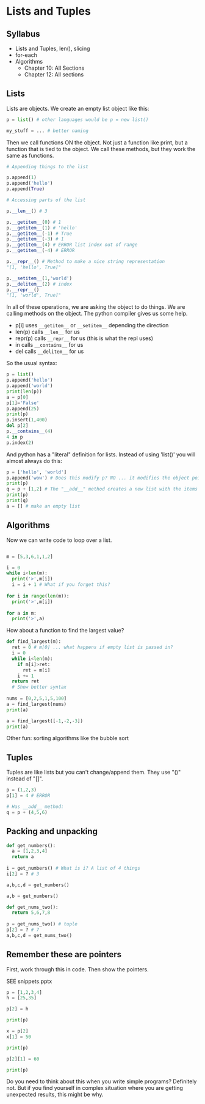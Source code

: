 # Lists and Tuples

## Syllabus

  * Lists and Tuples, len(), slicing
  * for-each
  * Algorithms
    - Chapter 10: All Sections
    - Chapter 12: All sections
    
## Lists

Lists are objects. We create an empty list object like this:

```python
p = list() # other languages would be p = new list()

my_stuff = ... # better naming

```

Then we call functions ON the object. Not just a function like print, but a function
that is tied to the object. We call these methods, but they work the same as functions.

```python
# Appending things to the list

p.append(1)
p.append('hello')
p.append(True)

# Accessing parts of the list

p.__len__() # 3

p.__getitem__(0) # 1
p.__getitem__(1) # 'hello'
p.__getitem__(-1) # True
p.__getitem__(-3) # 1
p.__getitem__(4) # ERROR list index out of range
p.__getitem__(-4) # ERROR

p.__repr__() # Method to make a nice string representation
"[1, 'hello', True]"

p.__setitem__(1,'world')
p.__delitem__(2) # index
p.__repr__()
"[1, 'world', True]"
```

In all of these operations, we are asking the object to do things. We are calling methods on the object. The python compiler
gives us some help.

  - p[i] uses `__getitem__` or `__setitem__` depending the direction
  - len(p) calls `__len__` for us
  - repr(p) calls `__repr__` for us (this is what the repl uses)
  - in calls `__contains__` for us
  - del calls `__delitem__` for us

So the usual syntax:
  
```python
p = list()
p.append('hello')
p.append('world')
print(len(p))
a = p[0]
p[1]='False'
p.append(25)
print(p)
p.insert(1,400)
del p[2]
p.__contains__(4)
4 in p
p.index(2)
```

And python has a "literal" definition for lists. Instead of using 'list()' you will almost always do this:

```python
p = ['hello', 'world']
p.append('wow') # Does this modify p? NO ... it modifies the object pointed to by p
print(p)
q = p + [1,2] # The "__add__" method creates a new list with the items of both
print(p) 
print(q)
a = [] # make an empty list
```

## Algorithms

Now we can write code to loop over a list.

```python

m = [5,3,6,1,1,2]

i = 0
while i<len(m):
  print('>',m[i])
  i = i + 1 # What if you forget this?
  
for i in range(len(m)):
  print('>',m[i])
  
for a in m:
  print('>',a)

```

How about a function to find the largest value?

```python
def find_largest(m):
  ret = 0 # m[0] ... what happens if empty list is passed in?
  i = 0
  while i<len(m):
    if m[i]>ret:
      ret = m[i]
    i += 1
  return ret
  # Show better syntax
  
nums = [0,2,5,1,5,100]
a = find_largest(nums)
print(a)

a = find_largest([-1,-2,-3])
print(a)
```

Other fun: sorting algorithms like the bubble sort

## Tuples

Tuples are like lists but you can't change/append them. They use "()" instead of "[]".

```python
p = (1,2,3)
p[1] = 4 # ERROR

# Has __add__ method:
q = p + (4,5,6)
```

## Packing and unpacking

```python
def get_numbers():
  a = [1,2,3,4]
  return a
  
i = get_numbers() # What is i? A list of 4 things
i[2] = ? # 3

a,b,c,d = get_numbers()

a,b = get_numbers()

def get_nums_two():
  return 5,6,7,8
  
p = get_nums_two() # tuple
p[2] = ? # 7
a,b,c,d = get_nums_two()
```

## Remember these are pointers

First, work through this in code. Then show the pointers.

SEE snippets.pptx

```python
p = [1,2,3,4]
h = [25,35]

p[2] = h

print(p)

x = p[2]
x[1] = 50

print(p)

p[2][1] = 60

print(p)
```

Do you need to think about this when you write simple programs? Definitely not.
But if you find yourself in complex situation where you are getting 
unexpected results, this might be why.